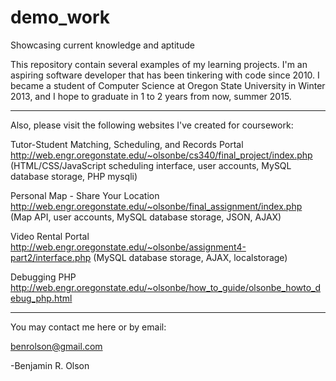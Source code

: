 # demo_work
Showcasing current knowledge and aptitude

This repository contain several examples of my learning projects.
I'm an aspiring software developer that has been tinkering with code since 2010.
I became a student of Computer Science at Oregon State University in Winter 2013,
and I hope to graduate in 1 to 2 years from now, summer 2015.

*****
Also, please visit the following websites I've created for coursework:

Tutor-Student Matching, Scheduling, and Records Portal
http://web.engr.oregonstate.edu/~olsonbe/cs340/final_project/index.php
(HTML/CSS/JavaScript scheduling interface, user accounts, MySQL database storage, PHP mysqli)

Personal Map - Share Your Location
http://web.engr.oregonstate.edu/~olsonbe/final_assignment/index.php
(Map API, user accounts, MySQL database storage, JSON, AJAX)

Video Rental Portal
http://web.engr.oregonstate.edu/~olsonbe/assignment4-part2/interface.php
(MySQL database storage, AJAX, localstorage)

Debugging PHP
http://web.engr.oregonstate.edu/~olsonbe/how_to_guide/olsonbe_howto_debug_php.html
*****

You may contact me here or by email:

benrolson@gmail.com

-Benjamin R. Olson

